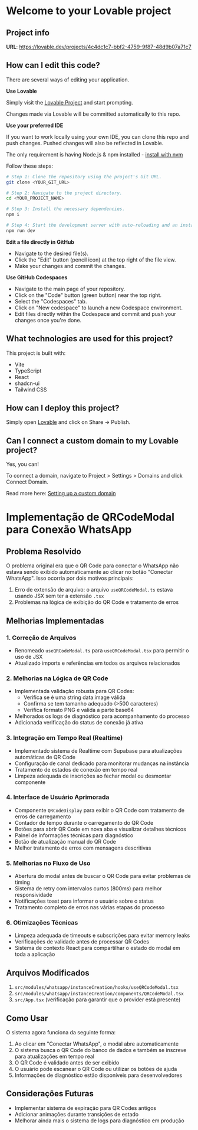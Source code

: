 # Welcome to your Lovable project

## Project info

**URL**: https://lovable.dev/projects/4c4dc1c7-bbf2-4759-9f87-48d9b07a71c7

## How can I edit this code?

There are several ways of editing your application.

**Use Lovable**

Simply visit the [Lovable Project](https://lovable.dev/projects/4c4dc1c7-bbf2-4759-9f87-48d9b07a71c7) and start prompting.

Changes made via Lovable will be committed automatically to this repo.

**Use your preferred IDE**

If you want to work locally using your own IDE, you can clone this repo and push changes. Pushed changes will also be reflected in Lovable.

The only requirement is having Node.js & npm installed - [install with nvm](https://github.com/nvm-sh/nvm#installing-and-updating)

Follow these steps:

```sh
# Step 1: Clone the repository using the project's Git URL.
git clone <YOUR_GIT_URL>

# Step 2: Navigate to the project directory.
cd <YOUR_PROJECT_NAME>

# Step 3: Install the necessary dependencies.
npm i

# Step 4: Start the development server with auto-reloading and an instant preview.
npm run dev
```

**Edit a file directly in GitHub**

- Navigate to the desired file(s).
- Click the "Edit" button (pencil icon) at the top right of the file view.
- Make your changes and commit the changes.

**Use GitHub Codespaces**

- Navigate to the main page of your repository.
- Click on the "Code" button (green button) near the top right.
- Select the "Codespaces" tab.
- Click on "New codespace" to launch a new Codespace environment.
- Edit files directly within the Codespace and commit and push your changes once you're done.

## What technologies are used for this project?

This project is built with:

- Vite
- TypeScript
- React
- shadcn-ui
- Tailwind CSS

## How can I deploy this project?

Simply open [Lovable](https://lovable.dev/projects/4c4dc1c7-bbf2-4759-9f87-48d9b07a71c7) and click on Share -> Publish.

## Can I connect a custom domain to my Lovable project?

Yes, you can!

To connect a domain, navigate to Project > Settings > Domains and click Connect Domain.

Read more here: [Setting up a custom domain](https://docs.lovable.dev/tips-tricks/custom-domain#step-by-step-guide)

# Implementação de QRCodeModal para Conexão WhatsApp

## Problema Resolvido
O problema original era que o QR Code para conectar o WhatsApp não estava sendo exibido automaticamente ao clicar no botão "Conectar WhatsApp". Isso ocorria por dois motivos principais:

1. Erro de extensão de arquivo: o arquivo `useQRCodeModal.ts` estava usando JSX sem ter a extensão `.tsx`
2. Problemas na lógica de exibição do QR Code e tratamento de erros

## Melhorias Implementadas

### 1. Correção de Arquivos
- Renomeado `useQRCodeModal.ts` para `useQRCodeModal.tsx` para permitir o uso de JSX
- Atualizado imports e referências em todos os arquivos relacionados

### 2. Melhorias na Lógica de QR Code
- Implementada validação robusta para QR Codes:
  - Verifica se é uma string data:image válida
  - Confirma se tem tamanho adequado (>500 caracteres)
  - Verifica formato PNG e valida a parte base64
- Melhorados os logs de diagnóstico para acompanhamento do processo
- Adicionada verificação do status de conexão já ativa

### 3. Integração em Tempo Real (Realtime)
- Implementado sistema de Realtime com Supabase para atualizações automáticas de QR Code
- Configuração de canal dedicado para monitorar mudanças na instância
- Tratamento de estados de conexão em tempo real
- Limpeza adequada de inscrições ao fechar modal ou desmontar componente

### 4. Interface de Usuário Aprimorada
- Componente `QRCodeDisplay` para exibir o QR Code com tratamento de erros de carregamento
- Contador de tempo durante o carregamento do QR Code
- Botões para abrir QR Code em nova aba e visualizar detalhes técnicos
- Painel de informações técnicas para diagnóstico
- Botão de atualização manual do QR Code
- Melhor tratamento de erros com mensagens descritivas

### 5. Melhorias no Fluxo de Uso
- Abertura do modal antes de buscar o QR Code para evitar problemas de timing
- Sistema de retry com intervalos curtos (800ms) para melhor responsividade
- Notificações toast para informar o usuário sobre o status
- Tratamento completo de erros nas várias etapas do processo

### 6. Otimizações Técnicas
- Limpeza adequada de timeouts e subscrições para evitar memory leaks
- Verificações de validade antes de processar QR Codes
- Sistema de contexto React para compartilhar o estado do modal em toda a aplicação

## Arquivos Modificados
1. `src/modules/whatsapp/instanceCreation/hooks/useQRCodeModal.tsx`
2. `src/modules/whatsapp/instanceCreation/components/QRCodeModal.tsx`
3. `src/App.tsx` (verificação para garantir que o provider está presente)

## Como Usar
O sistema agora funciona da seguinte forma:

1. Ao clicar em "Conectar WhatsApp", o modal abre automaticamente
2. O sistema busca o QR Code do banco de dados e também se inscreve para atualizações em tempo real
3. O QR Code é validado antes de ser exibido
4. O usuário pode escanear o QR Code ou utilizar os botões de ajuda
5. Informações de diagnóstico estão disponíveis para desenvolvedores

## Considerações Futuras
- Implementar sistema de expiração para QR Codes antigos
- Adicionar animações durante transições de estado
- Melhorar ainda mais o sistema de logs para diagnóstico em produção
